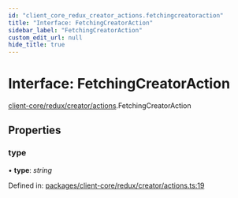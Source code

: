 ```yaml
---
id: "client_core_redux_creator_actions.fetchingcreatoraction"
title: "Interface: FetchingCreatorAction"
sidebar_label: "FetchingCreatorAction"
custom_edit_url: null
hide_title: true
---
```


# Interface: FetchingCreatorAction

[client-core/redux/creator/actions](../modules/client_core_redux_creator_actions.md).FetchingCreatorAction

## Properties

### type

• **type**: *string*

Defined in: [packages/client-core/redux/creator/actions.ts:19](https://github.com/xr3ngine/xr3ngine/blob/5c3dcaef1/packages/client-core/redux/creator/actions.ts#L19)
